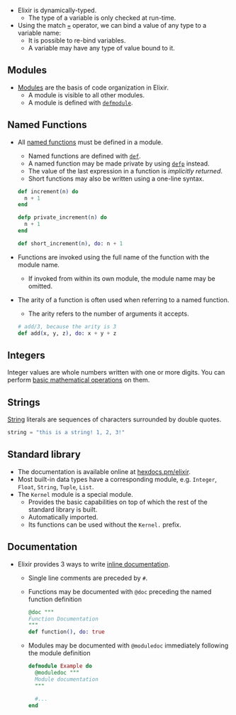 - Elixir is dynamically-typed.
  - The type of a variable is only checked at run-time.
- Using the match [`=`][match] operator, we can bind a value of any type to a variable name:
  - It is possible to re-bind variables.
  - A variable may have any type of value bound to it.

## Modules

- [Modules][modules] are the basis of code organization in Elixir.
  - A module is visible to all other modules.
  - A module is defined with [`defmodule`][defmodule].

## Named Functions

- All [named functions][functions] must be defined in a module.

  - Named functions are defined with [`def`][def].
  - A named function may be made private by using [`defp`][defp] instead.
  - The value of the last expression in a function is _implicitly returned_.
  - Short functions may also be written using a one-line syntax.

  ```elixir
  def increment(n) do
    n + 1
  end

  defp private_increment(n) do
    n + 1
  end

  def short_increment(n), do: n + 1
  ```

- Functions are invoked using the full name of the function with the module name.
  - If invoked from within its own module, the module name may be omitted.
- The arity of a function is often used when referring to a named function.

  - The arity refers to the number of arguments it accepts.

  ```elixir
  # add/3, because the arity is 3
  def add(x, y, z), do: x + y + z
  ```

## Integers

Integer values are whole numbers written with one or more digits. You can perform [basic mathematical operations][operators] on them.

## Strings

[String][string] literals are sequences of characters surrounded by double quotes.

```elixir
string = "this is a string! 1, 2, 3!"
```

## Standard library

- The documentation is available online at [hexdocs.pm/elixir][docs].
- Most built-in data types have a corresponding module, e.g. `Integer`, `Float`, `String`, `Tuple`, `List`.
- The `Kernel` module is a special module.
  - Provides the basic capabilities on top of which the rest of the standard library is built.
  - Automatically imported.
  - Its functions can be used without the `Kernel.` prefix.

## Documentation

- Elixir provides 3 ways to write [inline documentation][inline-documentation].

  - Single line comments are preceded by `#`.
  - Functions may be documented with `@doc` preceding the named function definition

    ```elixir
    @doc """
    Function Documentation
    """
    def function(), do: true
    ```

  - Modules may be documented with `@moduledoc` immediately following the module definition

    ```elixir
    defmodule Example do
      @moduledoc """
      Module documentation
      """

      #...
    end
    ```

[match]: https://elixirschool.com/en/lessons/basics/pattern-matching/
[inline-documentation]: https://elixirschool.com/en/lessons/basics/documentation/#inline-documentation
[operators]: https://elixir-lang.org/getting-started/basic-types.html#basic-arithmetic
[modules]: https://elixirschool.com/en/lessons/basics/modules/#modules
[functions]: https://elixirschool.com/en/lessons/basics/functions/#named-functions
[def]: https://hexdocs.pm/elixir/Kernel.html#def/2
[defp]: https://hexdocs.pm/elixir/Kernel.html#defp/2
[defmodule]: https://hexdocs.pm/elixir/Kernel.html#defmodule/2
[string]: https://elixir-lang.org/getting-started/basic-types.html#strings
[docs]: https://hexdocs.pm/elixir/Kernel.html#content

